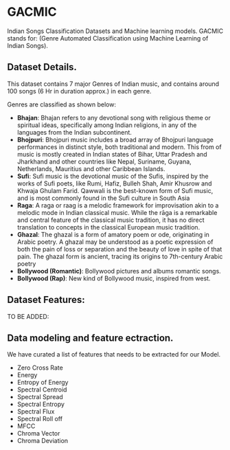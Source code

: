 # GACMIC

Indian Songs Classification Datasets and Machine learning models. GACMIC stands for: (Genre Automated Classification using Machine Learning of Indian Songs).

## Dataset Details.

This dataset contains 7 major Genres of Indian music, and contains around 100 songs (6 Hr in duration approx.) in each genre.

Genres are classified as shown below:

- <b>Bhajan</b>: Bhajan refers to any devotional song with religious theme or spiritual ideas, specifically among Indian religions, in any of the languages from the Indian subcontinent.
- <b>Bhojpuri</b>: Bhojpuri music includes a broad array of Bhojpuri language performances in distinct style, both traditional and modern. This from of music is mostly created in Indian states of Bihar, Uttar Pradesh and Jharkhand and other countries like Nepal, Suriname, Guyana, Netherlands, Mauritius and other Caribbean Islands.
- <b>Sufi</b>: Sufi music is the devotional music of the Sufis, inspired by the works of Sufi poets, like Rumi, Hafiz, Bulleh Shah, Amir Khusrow and Khwaja Ghulam Farid. Qawwali is the best-known form of Sufi music, and is most commonly found in the Sufi culture in South Asia
- <b>Raga</b>: A raga or raag is a melodic framework for improvisation akin to a melodic mode in Indian classical music. While the rāga is a remarkable and central feature of the classical music tradition, it has no direct translation to concepts in the classical European music tradition.
- <b>Ghazal</b>: The ghazal is a form of amatory poem or ode, originating in Arabic poetry. A ghazal may be understood as a poetic expression of both the pain of loss or separation and the beauty of love in spite of that pain. The ghazal form is ancient, tracing its origins to 7th-century Arabic poetry
- <b>Bollywood (Romantic)</b>: Bollywood pictures and albums romantic songs.
- <b>Bollywood (Rap)</b>: New kind of Bollywood music, inspired from west. 

## Dataset Features: 
TO BE ADDED:

## Data modeling and feature ectraction.

We have curated a list of features that needs to be extracted for our Model.

- Zero Cross Rate
- Energy
- Entropy of Energy
- Spectral Centroid
- Spectral Spread
- Spectral Entropy
- Spectral Flux
- Spectral Roll off
- MFCC
- Chroma Vector
- Chroma Deviation
